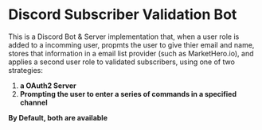 # Discord Subscriber Validation Bot

This is a Discord Bot & Server implementation that, when a user role is added to a incomming user,
propmts the user to give thier email and name, stores that information in a email list provider (such as MarketHero.io), and applies a second user role to validated subscribers, using one of two strategies: 
1) __a OAuth2 Server__
2) __Prompting the user to enter a series of commands in a specified channel__

__By Default, both are available__